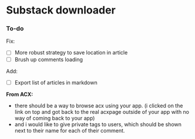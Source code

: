 # Substack downloader

### To-do

Fix:

- [ ] More robust strategy to save location in article
- [ ] Brush up comments loading

Add:

- [ ] Export list of articles in markdown

**From ACX:**
- there should be a way to browse acx using your app. (i clicked on the link on top and got back to the real acxpage outside of your app with no way of coming back to your app)
- and i would like to give private tags to users, which should be shown next to their name for each of their comment.
